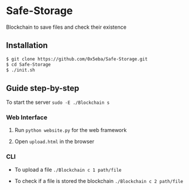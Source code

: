 # Safe-Storage
Blockchain to save files and check their existence

## Installation

```sh
$ git clone https://github.com/0x5eba/Safe-Storage.git
$ cd Safe-Storage
$ ./init.sh
```

## Guide step-by-step

To start the server `sudo -E ./Blockchain s` 

### Web Interface
1. Run `python website.py` for the web framework

2. Open `upload.html` in the browser

### CLI
* To upload a file `./Blockchain c 1 path/file`

* To check if a file is stored the blockchain `./Blockchain c 2 path/file`
